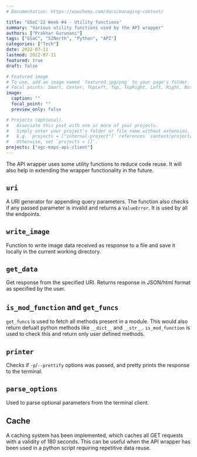 ```yaml
---
# Documentation: https://wowchemy.com/docs/managing-content/

title: "GSoC'22 Week #4 - Utility functions"
summary: "Various utility functions used by the API wrapper"
authors: ["Prakhar Gurunani"]
tags: ["GSoC", "52North", "Python", "API"]
categories: ["Tech"]
date: 2022-07-11
lastmod: 2022-07-11
featured: true
draft: false

# Featured image
# To use, add an image named `featured.jpg/png` to your page's folder.
# Focal points: Smart, Center, TopLeft, Top, TopRight, Left, Right, BottomLeft, Bottom, BottomRight.
image:
  caption: ""
  focal_point: ""
  preview_only: false

# Projects (optional).
#   Associate this post with one or more of your projects.
#   Simply enter your project's folder or file name without extension.
#   E.g. `projects = ["internal-project"]` references `content/project/deep-learning/index.md`.
#   Otherwise, set `projects = []`.
projects: ["ogc-maps-api-client"]
---
```


The API wrapper uses some utility functions to reduce code reuse. It will also help in extending the wrapper functionality in the future.

## `uri`
A URI generator for appending query parameters. The function also checks if any passed parameter is invalid and returns a `ValueError`. It is used by all the endpoints.

## `write_image`
Function to write image data received as response to a file and save it locally in the current working directory.

## `get_data`
Get response from the specified URI. Returns response in JSON/html format as specified by the user.

## `is_mod_function` and `get_funcs`
`get_funcs` is used to fetch all methods present in a module. This would also return defualt python methods like `__dict__` and `__str__`. `is_mod_function` is used to check this and return only user defined methods.

## `printer`
Checks if `-p`/`--prettify` options was passed, and pretty prints the response to the terminal.

## `parse_options`
Used to parse optional parameters from the terminal client.

## Cache
A caching system has been implemented, which caches all GET requests with a validity of 180 seconds. This can be useful when the API wrapper has been used in a python script requiring repetitive data reuse.
